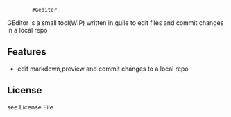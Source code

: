 
            #Geditor

GEditor  is a  small tool(WIP) written in guile to edit files and commit changes in a local repo 

## Features
* edit markdown,preview and commit changes to a local repo

## License
see License File


